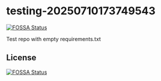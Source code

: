 # testing-20250710173749543
[![FOSSA Status](https://app.fossa.com/api/projects/git%2Bgithub.com%2Fkirogum%2Ftesting-20250710173749543.svg?type=shield)](https://app.fossa.com/projects/git%2Bgithub.com%2Fkirogum%2Ftesting-20250710173749543?ref=badge_shield)

Test repo with empty requirements.txt


## License
[![FOSSA Status](https://app.fossa.com/api/projects/git%2Bgithub.com%2Fkirogum%2Ftesting-20250710173749543.svg?type=large)](https://app.fossa.com/projects/git%2Bgithub.com%2Fkirogum%2Ftesting-20250710173749543?ref=badge_large)